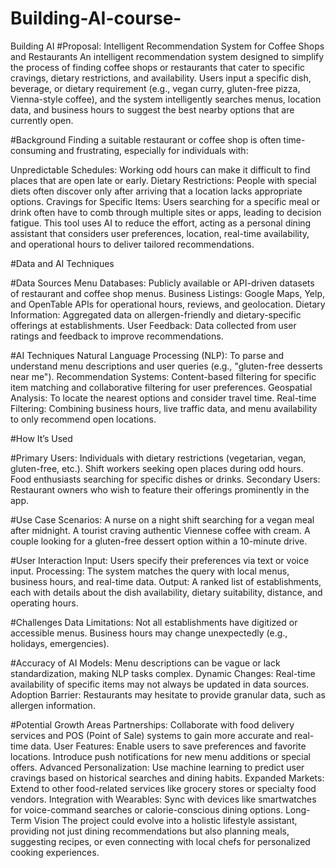 # Building-AI-course-
Building AI
#Proposal: Intelligent Recommendation System for Coffee Shops and Restaurants An intelligent recommendation system designed to simplify the process of finding coffee shops or restaurants that cater to specific cravings, dietary restrictions, and availability. Users input a specific dish, beverage, or dietary requirement (e.g., vegan curry, gluten-free pizza, Vienna-style coffee), and the system intelligently searches menus, location data, and business hours to suggest the best nearby options that are currently open.

#Background Finding a suitable restaurant or coffee shop is often time-consuming and frustrating, especially for individuals with:

Unpredictable Schedules: Working odd hours can make it difficult to find places that are open late or early. Dietary Restrictions: People with special diets often discover only after arriving that a location lacks appropriate options. Cravings for Specific Items: Users searching for a specific meal or drink often have to comb through multiple sites or apps, leading to decision fatigue. This tool uses AI to reduce the effort, acting as a personal dining assistant that considers user preferences, location, real-time availability, and operational hours to deliver tailored recommendations.

#Data and AI Techniques

#Data Sources Menu Databases: Publicly available or API-driven datasets of restaurant and coffee shop menus. Business Listings: Google Maps, Yelp, and OpenTable APIs for operational hours, reviews, and geolocation. Dietary Information: Aggregated data on allergen-friendly and dietary-specific offerings at establishments. User Feedback: Data collected from user ratings and feedback to improve recommendations.

#AI Techniques Natural Language Processing (NLP): To parse and understand menu descriptions and user queries (e.g., "gluten-free desserts near me"). Recommendation Systems: Content-based filtering for specific item matching and collaborative filtering for user preferences. Geospatial Analysis: To locate the nearest options and consider travel time. Real-time Filtering: Combining business hours, live traffic data, and menu availability to only recommend open locations.

#How It’s Used

#Primary Users: Individuals with dietary restrictions (vegetarian, vegan, gluten-free, etc.). Shift workers seeking open places during odd hours. Food enthusiasts searching for specific dishes or drinks. Secondary Users: Restaurant owners who wish to feature their offerings prominently in the app.

#Use Case Scenarios: A nurse on a night shift searching for a vegan meal after midnight. A tourist craving authentic Viennese coffee with cream. A couple looking for a gluten-free dessert option within a 10-minute drive.

#User Interaction Input: Users specify their preferences via text or voice input. Processing: The system matches the query with local menus, business hours, and real-time data. Output: A ranked list of establishments, each with details about the dish availability, dietary suitability, distance, and operating hours.

#Challenges Data Limitations: Not all establishments have digitized or accessible menus. Business hours may change unexpectedly (e.g., holidays, emergencies).

#Accuracy of AI Models: Menu descriptions can be vague or lack standardization, making NLP tasks complex. Dynamic Changes: Real-time availability of specific items may not always be updated in data sources. Adoption Barrier: Restaurants may hesitate to provide granular data, such as allergen information.

#Potential Growth Areas Partnerships: Collaborate with food delivery services and POS (Point of Sale) systems to gain more accurate and real-time data. User Features: Enable users to save preferences and favorite locations. Introduce push notifications for new menu additions or special offers. Advanced Personalization: Use machine learning to predict user cravings based on historical searches and dining habits. Expanded Markets: Extend to other food-related services like grocery stores or specialty food vendors. Integration with Wearables: Sync with devices like smartwatches for voice-command searches or calorie-conscious dining options. Long-Term Vision The project could evolve into a holistic lifestyle assistant, providing not just dining recommendations but also planning meals, suggesting recipes, or even connecting with local chefs for personalized cooking experiences.
